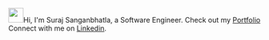 <img src="https://emojis.slackmojis.com/emojis/images/1531849430/4246/blob-sunglasses.gif?1531849430" width="30"/>Hi, I'm Suraj Sanganbhatla, a Software Engineer. Check out my [Portfolio](https://iamssuraj.netlify.app/) Connect with me on [Linkedin](https://www.linkedin.com/in/iamssuraj/).
